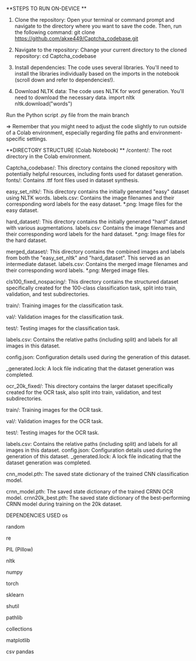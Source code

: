 **STEPS TO RUN ON-DEVICE
**
1. Clone the repository: 
Open your terminal or command prompt and navigate to the directory where you want to save the code. Then, run the following command:
git clone https://github.com/akxe449/Captcha_codebase.git

2. Navigate to the repository: Change your current directory to the cloned repository:
cd Captcha_codebase

3. Install dependencies: The code uses several libraries.
You'll need to install the libraries individually based on the imports in the notebook
(scroll down and refer to dependencies!). 

4. Download NLTK data: The code uses NLTK for word generation. You'll need to download the necessary data.
import nltk
nltk.download("words")

Run the Python script .py file from the main branch 

=> Remember that you might need to adjust the code slightly to run outside of a Colab environment, especially regarding file paths and environment-specific settings.

**DIRECTORY STRUCTURE (Colab Notebook)
**
/content/: 
The root directory in the Colab environment.

Captcha_codebase/: 
This directory contains the cloned repository with potentially helpful resources, including fonts used for dataset generation.
fonts/: Contains .ttf font files used in dataset synthesis.

easy_set_nltk/:
This directory contains the initially generated "easy" dataset using NLTK words.
labels.csv: Contains the image filenames and their corresponding word labels for the easy dataset.
*.png: Image files for the easy dataset.

hard_dataset/: 
This directory contains the initially generated "hard" dataset with various augmentations.
labels.csv: Contains the image filenames and their corresponding word labels for the hard dataset.
*.png: Image files for the hard dataset.

merged_dataset/: This directory contains the combined images and labels from both the "easy_set_nltk" and "hard_dataset". This served as an intermediate dataset.
labels.csv: Contains the merged image filenames and their corresponding word labels.
*.png: Merged image files.

cls100_fixed_nospacing/: 
This directory contains the structured dataset specifically created for the 100-class classification task, split into train, validation, and test subdirectories.

train/: Training images for the classification task.

val/: Validation images for the classification task.

test/: Testing images for the classification task.

labels.csv: Contains the relative paths (including split) and labels for all images in this dataset.

config.json: Configuration details used during the generation of this dataset.

_generated.lock: A lock file indicating that the dataset generation was completed.

ocr_20k_fixed/: 
This directory contains the larger dataset specifically created for the OCR task, also split into train, validation, and test subdirectories.

train/: Training images for the OCR task.

val/: Validation images for the OCR task.

test/: Testing images for the OCR task.

labels.csv: Contains the relative paths (including split) and labels for all images in this dataset.
config.json: Configuration details used during the generation of this dataset.
_generated.lock: A lock file indicating that the dataset generation was completed.

cnn_model.pth: 
The saved state dictionary of the trained CNN classification model.

crnn_model.pth: 
The saved state dictionary of the trained CRNN OCR model.
crnn20k_best.pth: 
The saved state dictionary of the best-performing CRNN model during training on the 20k dataset.


DEPENDENCIES USED 
os 

random

re

PIL (Pillow)

nltk

numpy

torch

sklearn

shutil

pathlib

collections

matplotlib

csv
pandas

